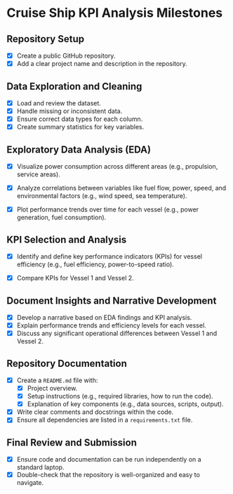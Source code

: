 # Cruise Ship KPI Analysis Milestones

## Repository Setup
- [x] Create a public GitHub repository.
- [x] Add a clear project name and description in the repository.

## Data Exploration and Cleaning
- [x] Load and review the dataset.
- [x] Handle missing or inconsistent data.
- [x] Ensure correct data types for each column.
- [x] Create summary statistics for key variables.

## Exploratory Data Analysis (EDA)
- [x] Visualize power consumption across different areas (e.g., propulsion, service areas).
- [x] Analyze correlations between variables like fuel flow, power, speed, and environmental factors (e.g., wind speed, sea temperature).
- [x] Plot performance trends over time for each vessel (e.g., power generation, fuel consumption).


## KPI Selection and Analysis
- [x] Identify and define key performance indicators (KPIs) for vessel efficiency (e.g., fuel efficiency, power-to-speed ratio).
- [x] Compare KPIs for Vessel 1 and Vessel 2.


## Document Insights and Narrative Development
- [x] Develop a narrative based on EDA findings and KPI analysis.
- [x] Explain performance trends and efficiency levels for each vessel.
- [x] Discuss any significant operational differences between Vessel 1 and Vessel 2.

## Repository Documentation
- [x] Create a `README.md` file with:
  - [x] Project overview.
  - [x] Setup instructions (e.g., required libraries, how to run the code).
  - [x] Explanation of key components (e.g., data sources, scripts, output).
- [x] Write clear comments and docstrings within the code.
- [x] Ensure all dependencies are listed in a `requirements.txt` file.

## Final Review and Submission
- [x] Ensure code and documentation can be run independently on a standard laptop.
- [x] Double-check that the repository is well-organized and easy to navigate.
